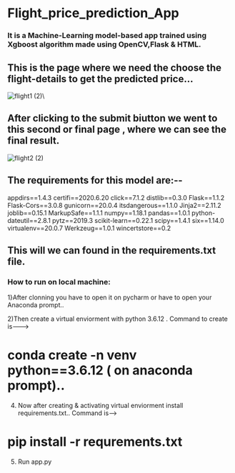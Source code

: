 # Flight_price_prediction_App

### It is a Machine-Learning model-based app trained using Xgboost algorithm made using OpenCV,Flask & HTML.


## This is the page where we need the choose the flight-details to get the predicted price...

![flight1 (2)](https://user-images.githubusercontent.com/85226862/120463012-185c4b80-c3b9-11eb-9354-4aeb61a411e2.PNG)\

## After clicking to the submit biutton we went to this second or final page , where we can see the  final result.

![flight2 (2)](https://user-images.githubusercontent.com/85226862/120463024-1a260f00-c3b9-11eb-9abb-13b53a3decf8.PNG)



## The requirements for this model are:--

appdirs==1.4.3
certifi==2020.6.20
click==7.1.2
distlib==0.3.0
Flask==1.1.2
Flask-Cors==3.0.8
gunicorn==20.0.4
itsdangerous==1.1.0
Jinja2==2.11.2
joblib==0.15.1
MarkupSafe==1.1.1
numpy==1.18.1
pandas==1.0.1
python-dateutil==2.8.1
pytz==2019.3
scikit-learn==0.22.1
scipy==1.4.1
six==1.14.0
virtualenv==20.0.7
Werkzeug==1.0.1
wincertstore==0.2

## This will we can found in the requirements.txt file.

### How to run on local machine:
1}After clonning you have to open it on pycharm or have to open your Anaconda prompt..

2)Then create a virtual enviorment with python 3.6.12 . Command to create is--->

 # conda create -n venv python==3.6.12 ( on anaconda prompt)..

4) Now after creating & activating virtual enviorment install requirements.txt.. Command is-->

 # pip install -r requrements.txt
 
5) Run app.py


